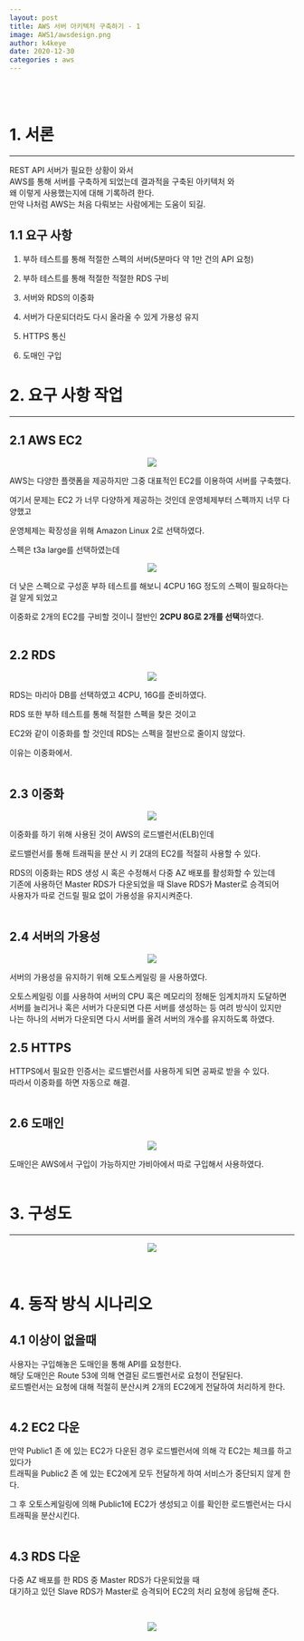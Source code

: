 ```yaml
---
layout: post
title: AWS 서버 아키텍처 구축하기 - 1
image: AWS1/awsdesign.png
author: k4keye
date: 2020-12-30
categories : aws
---
```

<br/>
<br/>

# 1. 서론
___
REST API 서버가 필요한 상황이 와서<br/>
AWS를 통해 서버를 구축하게 되었는데 결과적을 구축된 아키텍처 와<br/>
왜 이렇게 사용했는지에 대해 기록하려 한다.<br/>
만약 나처럼 AWS는 처음 다뤄보는 사람에게는 도움이 되길.<br/>

## **1.1 요구 사항**<br/>
1. 부하 테스트를 통해 적절한 스펙의 서버(5분마다 약 1만 건의 API 요청) 

2. 부하 테스트를 통해 적절한 적절한 RDS 구비 

3. 서버와 RDS의 이중화 

4. 서버가 다운되더라도 다시 올라올 수 있게 가용성 유지 

5. HTTPS 통신 

6. 도매인 구입


# 2. 요구 사항 작업
___
## **2.1 AWS EC2**<br/>
<p align="center">
    <img src="https://github.com/k4keye/k4keye.github.io/blob/master/images/AWS1/ec2.png?raw=true"/>
</p>

AWS는 다양한 플랫폼을 제공하지만 그중 대표적인 EC2를 이용하여 서버를 구축했다. <br/>

여기서 문제는 EC2 가 너무 다양하게 제공하는 것인데 운영체제부터 스펙까지 너무 다양했고 <br/>

운영체제는 확장성을 위해 Amazon Linux 2로 선택하였다. <br/>

스펙은 t3a large를 선택하였는데 <br/>

<p align="center">
    <img src="https://user-images.githubusercontent.com/52993842/103391766-6648fb00-4b5e-11eb-94ce-3a2bb80cc8ca.png"/>
</p>
더 낮은 스펙으로 구성훈 부하 테스트를 해보니 4CPU 16G 정도의 스펙이 필요하다는 걸 알게 되었고<br/>

이중화로 2개의 EC2를 구비할 것이니 절반인 **2CPU 8G로 2개를 선택**하였다.<br/><br/>


## **2.2 RDS**<br/>
<p align="center">
    <img src="https://user-images.githubusercontent.com/52993842/103391777-6c3edc00-4b5e-11eb-822e-08da3f2db33f.png"/>
</p>
RDS는 마리아 DB를 선택하였고 4CPU, 16G를 준비하였다.<br/>

RDS 또한 부하 테스트를 통해 적절한 스펙을 찾은 것이고<br/>

EC2와 같이 이중화를 할 것인데 RDS는 스펙을 절반으로 줄이지 않았다.<br/>

이유는 이중화에서.<br/><br/>

## **2.3 이중화**<br/>
<p align="center">
    <img src="https://user-images.githubusercontent.com/52993842/103391795-7365ea00-4b5e-11eb-95b4-76d2d0a3b41a.png"/>
</p>
이중화를 하기 위해 사용된 것이 AWS의 로드밸런서(ELB)인데<br/>

로드밸런서를 통해 트래픽을 분산 시 키 2대의 EC2를 적절히 사용할 수 있다.<br/>

RDS의 이중화는 RDS 생성 시 혹은 수정해서 다중 AZ 배포를 활성화할 수 있는데<br/>
기존에 사용하던 Master RDS가 다운되었을 때 Slave RDS가 Master로 승격되어 <br/>
사용자가 따로 건드릴 필요 없이 가용성을 유지시켜준다.<br/><br/>

## **2.4 서버의 가용성**<br/>
<p align="center">
    <img src="https://user-images.githubusercontent.com/52993842/103391803-7c56bb80-4b5e-11eb-9166-dd4c996b7739.png"/>
</p>

서버의 가용성을 유지하기 위해 오토스케일링 을 사용하였다.<br/>

오토스케일링 이를 사용하여 서버의 CPU 혹은 메모리의 정해둔 임계치까지 도달하면<br/>
서버를 늘리거나 혹은 서버가 다운되면 다른 서버를 생성하는 등 여려 방식이 있지만<br/>
나는 하나의 서버가 다운되면 다시 서버를 올려 서버의 개수를 유지하도록 하였다.<br/>

## **2.5 HTTPS**<br/>
HTTPS에서 필요한 인증서는 로드밸런서를 사용하게 되면 공짜로 받을 수 있다.<br/>
따라서 이중화를 하면 자동으로 해결.<br/><br/>

## **2.6 도매인**<br/>
<p align="center">
    <img src="https://github.com/k4keye/k4keye.github.io/blob/master/images/AWS1/gabia.png?raw=true"/>
</p>
도매인은 AWS에서 구입이 가능하지만
가비아에서 따로 구입해서 사용하였다.<br/><br/>

# 3. 구성도
___
<p align="center">
    <img src="https://user-images.githubusercontent.com/52993842/103391822-95f80300-4b5e-11eb-983f-aab450fe3887.png"/>
</p>
<br/>

# 4. 동작 방식 시나리오
## **4.1 이상이 없을때**<br/>
사용자는 구입해놓은 도매인을 통해 API를 요청한다.<br/>
해당 도매인은 Route 53에 의해 연결된 로드벨런서로 요청이 전달된다.<br/>
로드벨런서는 요청에 대해 적절히 분산시켜 2개의 EC2에게 전달하여 처리하게 한다.<br/><br/>

## **4.2 EC2 다운**<br/>
만약 Public1 존 에 있는 EC2가 다운된 경우 로드벨런서에 의해 각 EC2는 체크를 하고 있다가<br/>
트래픽을 Public2 존 에 있는 EC2에게 모두 전달하게 하여 서비스가 중단되지 않게 한다.<br/>

그 후 오토스케일링에 의해 Public1에 EC2가 생성되고 이를 확인한 로드벨런서는 다시 트래픽을 분산시킨다.<br/><br/>

## **4.3 RDS 다운**<br/>
다중 AZ 배포를 한 RDS 중 Master RDS가 다운되었을 때<br/>
대기하고 있던  Slave RDS가 Master로 승격되어 EC2의 처리 요청에 응답해 준다.

​
<p align="center">
    <img src="https://user-images.githubusercontent.com/52993842/103391830-9c867a80-4b5e-11eb-82f0-42fd98b2179a.jpg"/>
</p>